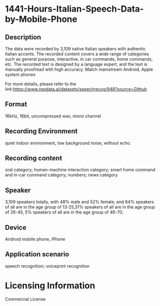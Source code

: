 # 1441-Hours-Italian-Speech-Data-by-Mobile-Phone


## Description
The data were recorded by 3,109 native Italian speakers with authentic Italian accents. The recorded content covers a wide range of categories such as general purpose, interactive, in car commands, home commands, etc. The recorded text is designed by a language expert, and the text is manually proofread with high accuracy. Match mainstream Android, Apple system phones

For more details, please refer to the link:https://www.nexdata.ai/datasets/speechrecog/948?source=Github


## Format
16kHz, 16bit, uncompressed wav, mono channel

## Recording Environment
quiet indoor environment, low background noise, without echo.

## Recording content
oral category; human-machine interaction category; smart home command and in-car command category; numbers; news category

## Speaker
3,109 speakers totally, with 48% male and 52% female; and 64% speakers of all are in the age group of 13-25,31% speakers of all are in the age group of 26-45, 5% speakers of all are in the age group of 46-70;

## Device
Android mobile phone, iPhone

## Application scenario
speech recognition; voiceprint recognition

# Licensing Information
Commercial License
